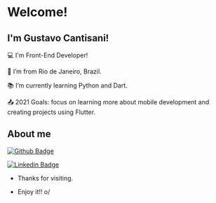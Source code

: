 # Welcome!

 

## I'm Gustavo Cantisani!

 

:computer: I'm Front-End Developer!

:house_with_garden: I’m from Rio de Janeiro, Brazil.

:books: I’m currently learning Python and Dart.

:outbox_tray: 2021 Goals: focus on learning more about mobile development and creating projects using Flutter.

 

## About me

[![Github Badge](https://img.shields.io/badge/-Github-000?style=flat-square&logo=Github&logoColor=white&link=https://github.com/gustavocantisani/)](https://github.com/gustavocantisani/)

[![Linkedin Badge](https://img.shields.io/badge/-LinkedIn-blue?style=flat-square&logo=Linkedin&logoColor=white&link=https://www.linkedin.com/in/luisgustavocantisani/)](https://www.linkedin.com/in/luisgustavocantisani/)



- Thanks for visiting.

- Enjoy it!! o/
